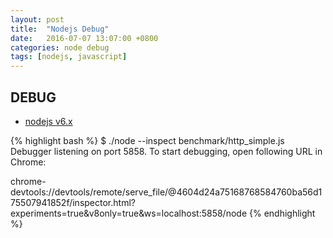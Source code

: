 ```yaml
---
layout: post
title:  "Nodejs Debug"
date:   2016-07-07 13:07:00 +0800
categories: node debug
tags: [nodejs, javascript]
---
```


## DEBUG
* [nodejs v6.x](https://github.com/nodejs/node/pull/6792)

{% highlight bash %}
$ ./node --inspect benchmark/http_simple.js
Debugger listening on port 5858. To start debugging, open following URL in Chrome:

chrome-devtools://devtools/remote/serve_file/@4604d24a75168768584760ba56d175507941852f/inspector.html?experiments=true&v8only=true&ws=localhost:5858/node
{% endhighlight %}
